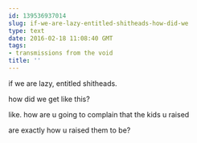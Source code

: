 ```yaml
---
id: 139536937014
slug: if-we-are-lazy-entitled-shitheads-how-did-we
type: text
date: 2016-02-18 11:08:40 GMT
tags:
- transmissions from the void
title: ''
---
```


if we are lazy, entitled shitheads.

how did we get like this?

like. how are u going to complain that the kids u raised

are exactly how u raised them to be?